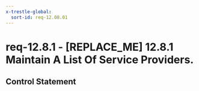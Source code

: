 ```yaml
---
x-trestle-global:
  sort-id: req-12.08.01
---
```


# req-12.8.1 - \[REPLACE_ME\] 12.8.1 Maintain A List Of Service Providers.

## Control Statement

